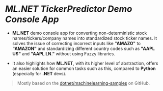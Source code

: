 ﻿# **_ML.NET TickerPredictor Demo Console App_**

- **ML.NET** demo console app for converting non-deterministic stock names/tickers/company names into
  standardized stock ticker names. It solves the issue of correcting incorrect inputs like **"AMAZO"** to **"AMAZON"**
  and standardizing different country codes such as **"AAPL US"** and **"AAPL LN."** without using Fuzzy libraries.


- It also highlights how **ML.NET**, with its higher level of abstraction, offers an easier solution for common tasks
  such as this, compared to **Python** (especially for **.NET** devs).

> Mostly based on the [dotnet/machinelearning-samples](https://github.com/dotnet/machinelearning-samples) on GitHub.
